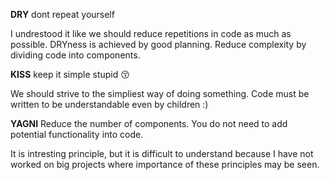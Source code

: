 **DRY**
dont repeat yourself 

I undrestood it like we should reduce repetitions in code as much as possible. DRYness is achieved by good planning. Reduce complexity by dividing code into components.


**KISS** keep it simple stupid :kissing_closed_eyes:

We should strive to the simpliest way of doing something. Code must be written to be understandable even by children :)

**YAGNI** 
Reduce the number of components. You do not need to add potential functionality into code. 

It is intresting principle, but it is difficult to understand because I have not worked on big projects where importance of these principles may be seen. 
